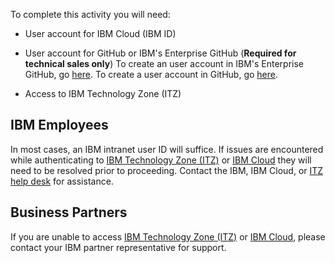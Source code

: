 To complete this activity you will need:

- User account for IBM Cloud (IBM ID)

- User account for GitHub or IBM's Enterprise GitHub (**Required for technical sales only**) To create an user account in IBM's Enterprise GitHub, go <a href="http://ibm.biz/gh-user-mapper" target="_blank">here</a>. To create a user account in GitHub, go <a href="https://github.com" target="_blank">here</a>.

- Access to IBM Technology Zone (ITZ) 

## IBM Employees

In most cases, an IBM intranet user ID will suffice. If issues are encountered while authenticating to <a href="techzone.ibm.com" target="_blank">IBM Technology Zone (ITZ)</a> or <a href="cloud.ibm.com" target="_blank">IBM Cloud</a> they will need to be resolved prior to proceeding. Contact the IBM, IBM Cloud, or <a href="https://ibmsf.my.site.com/ibminternalproducts/s/createrecord/NewCase" target="_blank">ITZ help desk</a> for assistance.

## Business Partners

If you are unable to access <a href="techzone.ibm.com" target="_blank">IBM Technology Zone (ITZ)</a> or <a href="cloud.ibm.com" target="_blank">IBM Cloud</a>, please contact your IBM partner representative for support.

